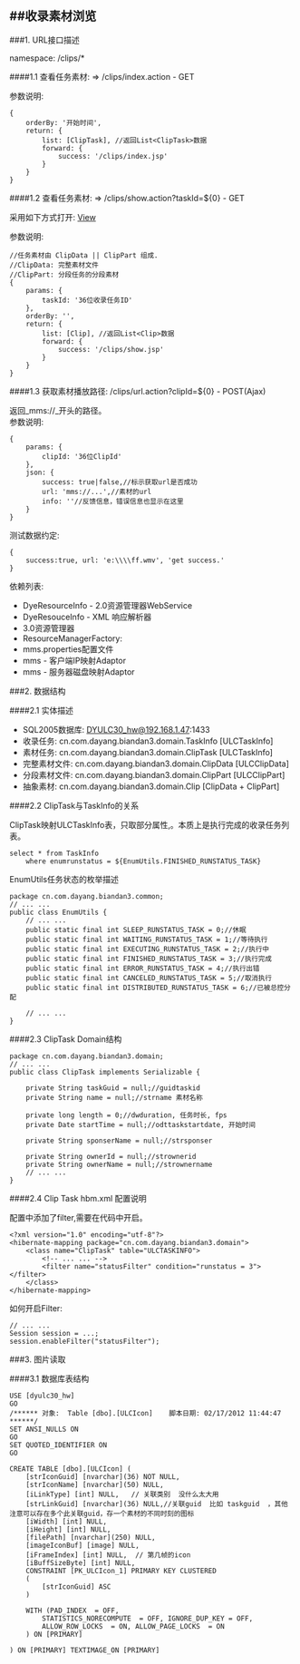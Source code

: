 ##收录素材浏览
---

###1. URL接口描述	

namespace: /clips/*	

####1.1 查看任务素材:  => /clips/index.action  - GET

参数说明:	

	{
		orderBy: '开始时间',
		return: {
			list: [ClipTask], //返回List<ClipTask>数据
			forward: {
				success: '/clips/index.jsp'
			}
		}
	}	
	
####1.2 查看任务素材:  => /clips/show.action?taskId=${0} - GET

采用如下方式打开:
	<!-- 使用使用一个浏览器标签页打开 -->
	<a href="..." target="clipview">View</a>	

参数说明:	

	//任务素材由 ClipData || ClipPart 组成.  	
	//ClipData: 完整素材文件  
	//ClipPart: 分段任务的分段素材  
	{
		params: {
			taskId: '36位收录任务ID'
		},
		orderBy: '',
		return: {
			list: [Clip], //返回List<Clip>数据
			forward: {
				success: '/clips/show.jsp'
			}
		}
	}	

####1.3 获取素材播放路径: /clips/url.action?clipId=${0} - POST(Ajax)

返回_mms://_开头的路径。  
参数说明:	
	
	{
		params: {
			clipId: '36位ClipId'
		},
		json: {
			success: true|false,//标示获取url是否成功  
			url: 'mms://...',//素材的url
			info: ''//反馈信息，错误信息也显示在这里
		}
	}	

测试数据约定:	

	{
		success:true, url: 'e:\\\\ff.wmv', 'get success.'
	}
	
依赖列表:	

* DyeResourceInfo - 2.0资源管理器WebService
* DyeResouceInfo - XML 响应解析器
* 3.0资源管理器
* ResourceManagerFactory: 
* mms.properties配置文件
* mms - 客户端IP映射Adaptor
* mms - 服务器磁盘映射Adaptor


###2. 数据结构

####2.1 实体描述

* SQL2005数据库: DYULC30_hw@192.168.1.47:1433
* 收录任务: cn.com.dayang.biandan3.domain.TaskInfo [ULCTaskInfo]
* 素材任务: cn.com.dayang.biandan3.domain.ClipTask [ULCTaskInfo]
* 完整素材文件: cn.com.dayang.biandan3.domain.ClipData [ULCClipData]
* 分段素材文件: cn.com.dayang.biandan3.domain.ClipPart [ULCClipPart]
* 抽象素材: cn.com.dayang.biandan3.domain.Clip [ClipData + ClipPart]

####2.2 ClipTask与TaskInfo的关系	

ClipTask映射ULCTaskInfo表，只取部分属性,。本质上是执行完成的收录任务列表。	
	
	select * from TaskInfo 
		where enumrunstatus = ${EnumUtils.FINISHED_RUNSTATUS_TASK}	
		
EnumUtils任务状态的枚举描述
	
	package cn.com.dayang.biandan3.common;	
	// ... ...
	public class EnumUtils {
		// ... ...
		public static final int SLEEP_RUNSTATUS_TASK = 0;//休眠
		public static final int WAITING_RUNSTATUS_TASK = 1;//等待执行
		public static final int EXECUTING_RUNSTATUS_TASK = 2;//执行中
		public static final int FINISHED_RUNSTATUS_TASK = 3;//执行完成
		public static final int ERROR_RUNSTATUS_TASK = 4;//执行出错
		public static final int CANCELED_RUNSTATUS_TASK = 5;//取消执行
		public static final int DISTRIBUTED_RUNSTATUS_TASK = 6;//已被总控分配
		
		// ... ...
	}	

####2.3 ClipTask Domain结构
	
	package cn.com.dayang.biandan3.domain;
	// ... ...
	public class ClipTask implements Serializable {
	
		private String taskGuid = null;//guidtaskid
		private String name = null;//strname 素材名称
	
		private long length = 0;//dwduration, 任务时长, fps
		private Date startTime = null;//odttaskstartdate, 开始时间
	
		private String sponserName = null;//strsponser
	
		private String ownerId = null;//strownerid
		private String ownerName = null;//strownername
		// ... ...
	}

####2.4 Clip Task hbm.xml 配置说明

配置中添加了filter,需要在代码中开启。

	<?xml version="1.0" encoding="utf-8"?>
	<hibernate-mapping package="cn.com.dayang.biandan3.domain">
		<class name="ClipTask" table="ULCTASKINFO">
			<!-- ... ... -->
			<filter name="statusFilter" condition="runstatus = 3"></filter>
		</class>
	</hibernate-mapping>	
	
如何开启Filter:	
	
	// ... ...
	Session session = ...;
	session.enableFilter("statusFilter");	


###3. 图片读取

####3.1 数据库表结构
	
	USE [dyulc30_hw]
	GO
	/****** 对象:  Table [dbo].[ULCIcon]    脚本日期: 02/17/2012 11:44:47 ******/
	SET ANSI_NULLS ON
	GO
	SET QUOTED_IDENTIFIER ON
	GO
	
	CREATE TABLE [dbo].[ULCIcon] (
		[strIconGuid] [nvarchar](36) NOT NULL,
		[strIconName] [nvarchar](50) NULL,
		[iLinkType] [int] NULL,   // 关联类别  没什么太大用		
		[strLinkGuid] [nvarchar](36) NULL,//关联guid  比如 taskguid  ，其他    注意可以存在多个此关联guid，存一个素材的不同时刻的图标
		[iWidth] [int] NULL,
		[iHeight] [int] NULL,
		[filePath] [nvarchar](250) NULL,
		[imageIconBuf] [image] NULL,
		[iFrameIndex] [int] NULL,  // 第几帧的icon   
		[iBuffSizeByte] [int] NULL,
	 	CONSTRAINT [PK_ULCIcon_1] PRIMARY KEY CLUSTERED 
		(
			[strIconGuid] ASC
		)
		
		WITH (PAD_INDEX  = OFF, 
			STATISTICS_NORECOMPUTE  = OFF, IGNORE_DUP_KEY = OFF, 
			ALLOW_ROW_LOCKS  = ON, ALLOW_PAGE_LOCKS  = ON
		) ON [PRIMARY]
		
	) ON [PRIMARY] TEXTIMAGE_ON [PRIMARY]
